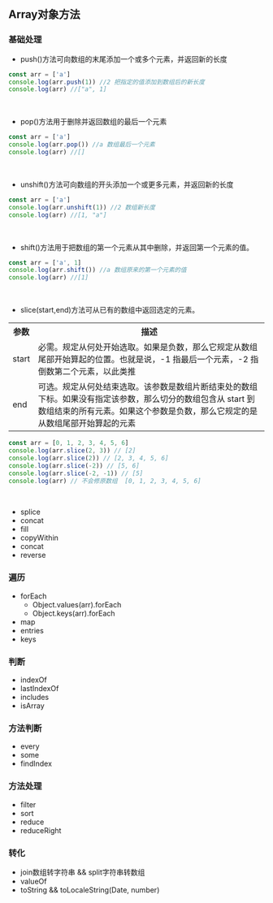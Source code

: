 ## Array对象方法

### 基础处理
  - push()方法可向数组的末尾添加一个或多个元素，并返回新的长度

```js
const arr = ['a']
console.log(arr.push(1)) //2 把指定的值添加到数组后的新长度
console.log(arr) //["a", 1]
```

<br>

  - pop()方法用于删除并返回数组的最后一个元素

```js
const arr = ['a']
console.log(arr.pop()) //a 数组最后一个元素
console.log(arr) //[]
```

<br>

  - unshift()方法可向数组的开头添加一个或更多元素，并返回新的长度

```js
const arr = ['a']
console.log(arr.unshift(1)) //2 数组新长度
console.log(arr) //[1, "a"]
```

<br>

  - shift()方法用于把数组的第一个元素从其中删除，并返回第一个元素的值。

```js
const arr = ['a', 1]
console.log(arr.shift()) //a 数组原来的第一个元素的值
console.log(arr) //[1]
```

<br>

  - slice(start,end)方法可从已有的数组中返回选定的元素。

<table>
  <tr>
    <th style="width:30px">参数</th>
    <th>描述</th>
  </tr>
  <tr>
    <td>start</td>
    <td>必需。规定从何处开始选取。如果是负数，那么它规定从数组尾部开始算起的位置。也就是说，-1 指最后一个元素，-2 指倒数第二个元素，以此类推</td>
  </tr>
  <tr>
    <td>end</td>
    <td>可选。规定从何处结束选取。该参数是数组片断结束处的数组下标。如果没有指定该参数，那么切分的数组包含从 start 到数组结束的所有元素。如果这个参数是负数，那么它规定的是从数组尾部开始算起的元素</td>
  </tr>
</table>

```js
const arr = [0, 1, 2, 3, 4, 5, 6]
console.log(arr.slice(2, 3)) // [2]
console.log(arr.slice(2)) // [2, 3, 4, 5, 6]
console.log(arr.slice(-2)) // [5, 6]
console.log(arr.slice(-2, -1)) // [5]
console.log(arr) // 不会修原数组  [0, 1, 2, 3, 4, 5, 6]
```

<br>

  - splice
  - concat
  - fill
  - copyWithin
  - concat
  - reverse

### 遍历
  - forEach
    - Object.values(arr).forEach
    - Object.keys(arr).forEach
  - map
  - entries
  - keys

### 判断
  - indexOf
  - lastIndexOf
  - includes
  - isArray

### 方法判断
  - every
  - some
  - findIndex

### 方法处理
  - filter
  - sort
  - reduce
  - reduceRight

### 转化
  - join数组转字符串 && split字符串转数组
  - valueOf
  - toString && toLocaleString(Date, number)

